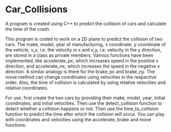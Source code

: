 # Car_Collisions

A program is created using C++ to predict the collision of cars and calculate the time of the crash.

This program is coded to work on a 2D plane to predict the collision of two cars. The make, model, year of manufacturing, x coordinate, y coordinate of the vehicle, v_x, i.e. the velocity in x and v_y, i.e. velocity in the y direction, are stored in a class as private members. Various functions have been implemented, like accelerate_px, which increases speed in the positive x direction, and accelerate_nx, which increases the speed in the negative x direction. A similar analogy is there for the brake_px and brake_ny. The move method can change coordinates using velocities in the respective order. Also, the time of collision is calculated by using relative velocities and relative coordinates.

For use, first create the two cars by providing their make, model, year, initial coordinates, and initial velocities. Then use the detect_collision function to detect whether a collision happens or not. Then use the time_to_collision function to predict the time after which the collision will occur. You can play with coordinates and velocities using the accelerate, brake and move functions.
